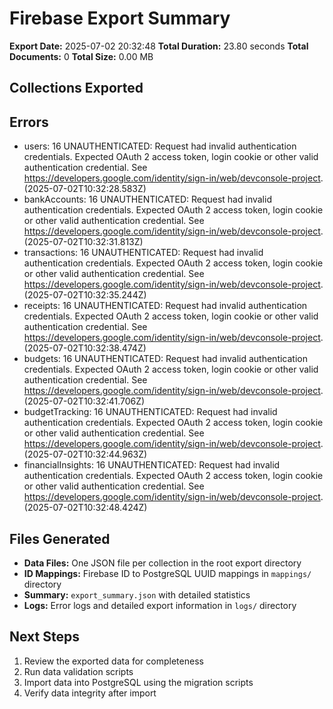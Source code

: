 # Firebase Export Summary

**Export Date:** 2025-07-02 20:32:48 **Total Duration:** 23.80 seconds **Total
Documents:** 0 **Total Size:** 0.00 MB

## Collections Exported

## Errors

- users: 16 UNAUTHENTICATED: Request had invalid authentication credentials.
  Expected OAuth 2 access token, login cookie or other valid authentication
  credential. See
  https://developers.google.com/identity/sign-in/web/devconsole-project.
  (2025-07-02T10:32:28.583Z)
- bankAccounts: 16 UNAUTHENTICATED: Request had invalid authentication
  credentials. Expected OAuth 2 access token, login cookie or other valid
  authentication credential. See
  https://developers.google.com/identity/sign-in/web/devconsole-project.
  (2025-07-02T10:32:31.813Z)
- transactions: 16 UNAUTHENTICATED: Request had invalid authentication
  credentials. Expected OAuth 2 access token, login cookie or other valid
  authentication credential. See
  https://developers.google.com/identity/sign-in/web/devconsole-project.
  (2025-07-02T10:32:35.244Z)
- receipts: 16 UNAUTHENTICATED: Request had invalid authentication credentials.
  Expected OAuth 2 access token, login cookie or other valid authentication
  credential. See
  https://developers.google.com/identity/sign-in/web/devconsole-project.
  (2025-07-02T10:32:38.474Z)
- budgets: 16 UNAUTHENTICATED: Request had invalid authentication credentials.
  Expected OAuth 2 access token, login cookie or other valid authentication
  credential. See
  https://developers.google.com/identity/sign-in/web/devconsole-project.
  (2025-07-02T10:32:41.706Z)
- budgetTracking: 16 UNAUTHENTICATED: Request had invalid authentication
  credentials. Expected OAuth 2 access token, login cookie or other valid
  authentication credential. See
  https://developers.google.com/identity/sign-in/web/devconsole-project.
  (2025-07-02T10:32:44.963Z)
- financialInsights: 16 UNAUTHENTICATED: Request had invalid authentication
  credentials. Expected OAuth 2 access token, login cookie or other valid
  authentication credential. See
  https://developers.google.com/identity/sign-in/web/devconsole-project.
  (2025-07-02T10:32:48.424Z)

## Files Generated

- **Data Files:** One JSON file per collection in the root export directory
- **ID Mappings:** Firebase ID to PostgreSQL UUID mappings in `mappings/`
  directory
- **Summary:** `export_summary.json` with detailed statistics
- **Logs:** Error logs and detailed export information in `logs/` directory

## Next Steps

1. Review the exported data for completeness
2. Run data validation scripts
3. Import data into PostgreSQL using the migration scripts
4. Verify data integrity after import
